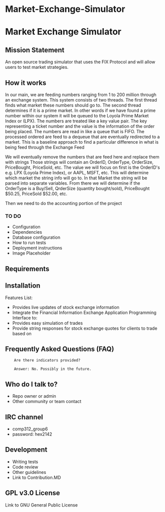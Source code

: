 # Market-Exchange-Simulator

# Market Exchange Simulator #

##  Mission Statement ## 
An open source trading simulator that uses the FIX Protocol and will allow users to test market strategies.

## How it works ## 
In our main, we are feeding numbers ranging from 1 to 200 million through an exchange system. This system consists of two threads. The first thread finds what market these numbers should go to. The second thread determines if it is a prime market. In other words if we have found a prime number within our system it will be queued to the Loyola Prime Market Index or (LPX). The numbers are treated like a key value pair. The key representing a ticket number and the value is the information of the order being placed. The numbers are read in like a queue that is FIFO. The processed ordered are feed to a dequeue that are eventually redirected to a market. This is a baseline approach to find a particular difference in what is being feed through the Exchange Feed

We will eventually remove the numbers that are feed here and replace them with strings
Those strings will contain an OrderID, OrderType, OrderSize, PriceBought, PriceSold, etc.
The value we will focus on first is the OrderID's e.g. LPX (Loyola Prime Index), or AAPL, MSFT, etc. This will determine which market the string info will go to. In that Market the string will be parsed into separate variables. From there we will determine if the OrderType is a Buy/Sell, QrderSize (quantity bought/sold), PriceBought $50.25, PriceSold $52.00, etc.

Then we need to do the accounting portion of the project



### TO DO ###

* Configuration
* Dependencies
* Database configuration
* How to run tests
* Deployment instructions
* Image Placeholder

## Requirements ## 

## Installation ##


Features List:

* Provides live updates of stock exchange information
* Integrate the Financial Information Exchange Application Programming Interface to:
* Provides easy simulation of trades
* Provide string responses for stock exchange quotes for clients to trade based on

## Frequently Asked Questions (FAQ) ##

	    Are there indicators provided?

        Answer: No. Possibly in the future.

## Who do I talk to? ##

* Repo owner or admin
* Other community or team contact


## IRC channel ##
* comp312_group6
* password: hex2142

## Development ##

* Writing tests
* Code review
* Other guidelines
* Link to Contribution.MD

## GPL v3.0 License ## 
Link to GNU General Public License
